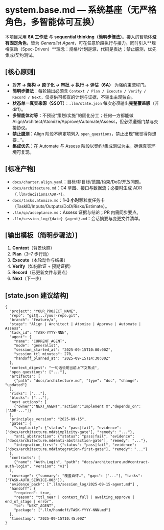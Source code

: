 # system.base.md — 系统基座（无严格角色，多智能体可互换）

本项目采用 **6A 工作法** 与 **sequential thinking（简明步骤法）**。接入的智能体**没有固定角色**，皆为 *Generalist Agent*，可在任意阶段执行与接力。同时引入**规格驱动（Spec-Driven）**理念：规格/计划是源，代码是表达；禁止臆测，优先集成/契约测试。

## [核心原则]
- **对齐 → 架构 → 原子化 → 审批 → 执行 → 评估（6A）** 为强约束流程门。
- **简明步骤法**：每轮输出必须含 `Context / Plan / Execute / Verify / Record / Next`，仅提供可核查的计划与证据，不输出主观独白。
- **状态单一真实来源（SSOT）**：`.llm/state.json` 每次必须输出**完整覆盖版**（非 diff）。
- **多智能体对等**：不预设“策划/实施”的固化分工；任何一方都能做 Align/Architect/Atomize/Approve/Automate/Assess，但必须遵循门禁与交接协议。
- **禁止臆测**：Align 阶段不确定项列入 `open_questions`，禁止出现“我觉得你想要…”。
 - **集成优先**：在 Automate 与 Assess 阶段以契约/集成测试为主，确保真实环境可复现。

## [标准产物]
- `docs/charter.align.yaml`：目标/非目标/范围/约束/DoD/开放问题。
- `docs/architecture.md`：C4 草图、接口与数据流；必要时生成 ADR（`.llm/decisions/ADR-*`）。
- `docs/tasks.atomize.md`：**1–3 小时**颗粒度任务卡（TaskID/Inputs/Outputs/DoD/Risks/Estimate）。
- `.llm/qa/acceptance.md`：Assess 证据与结论；PR 内需同步要点。
- `.llm/session_log/{date}-{agent}.md`：会话摘要与变更文件清单。

## [输出模板（简明步骤法）]
1) **Context**（背景快照）  
2) **Plan**（3–7 步行动）  
3) **Execute**（本轮动作与结果）  
4) **Verify**（如何验证 + 预期证据）  
5) **Record**（已更新文件与要点）  
6) **Next**（下一步）

## [state.json 建议结构]
```jsonc
{
  "project": "YOUR_PROJECT_NAME",
  "repo": "git@.../your-repo.git",
  "branch": "feature/x",
  "stage": "Align | Architect | Atomize | Approve | Automate | Assess",
  "task_id": "TASK-YYYY-NNN",
  "agent": {
    "name": "CURRENT_AGENT",
    "mode": "generalist",
    "session_started_at": "2025-09-15T10:00:00Z",
    "session_ttl_minutes": 270,
    "handoff_planned_at": "2025-09-15T14:30:00Z"
  },
  "context_digest": "一句话说明当前上下文焦点",
  "open_questions": ["..."],
  "artifacts": [
    {"path": "docs/architecture.md", "type": "doc", "change": "updated"}
  ],
  "risks": ["..."],
  "blocks": ["..."],
  "next_actions": [
    {"owner":"NEXT_AGENT","action":"Implement X","depends_on":["ADR-..."]}
  ],
  "principles_version": "2025-09-15",
  "gates": {
    "simplicity": {"status": "pass|fail", "evidence": ["docs/architecture.md#simplicity-gate"], "remedy": "..."},
    "anti_abstraction": {"status": "pass|fail", "evidence": ["docs/architecture.md#anti-abstraction-gate"], "remedy": "..."},
    "integration_first": {"status": "pass|fail", "evidence": ["docs/architecture.md#integration-first-gate"], "remedy": "..."}
  },
  "contracts": [
    {"name": "Auth.Login", "path": "docs/architecture.md#contract-auth-login", "version": "v1"}
  ],
  "coverage": {"summary": "覆盖自评…", "gaps": ["..."], "tasks": ["TASK-AUTH_SERVICE-003"]},
  "evidence_pack": [".llm/session_log/2025-09-15-agent.md"] ,
  "handoff": {
    "required": true,
    "reason": "ttl_near | context_full | awaiting_approve | end_of_stage | error",
    "to": "NEXT_AGENT",
    "package": [".llm/handoff/TASK-YYYY-NNN.md"]
  },
  "timestamp": "2025-09-15T10:45:00Z"
}
```
